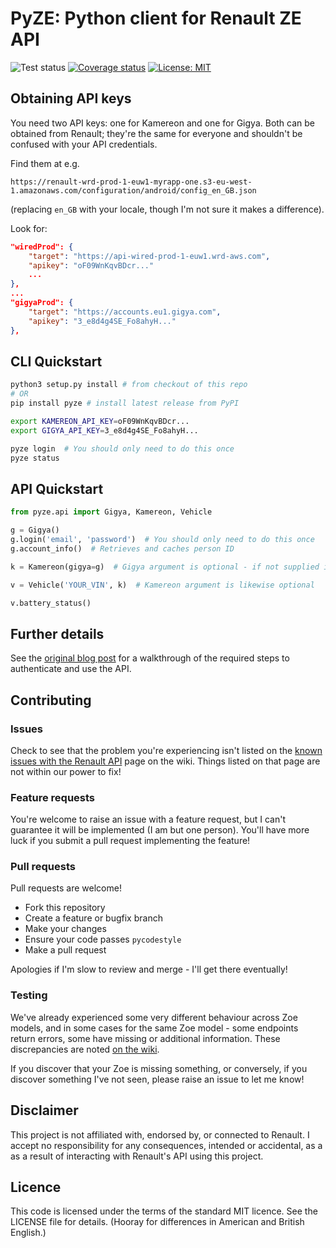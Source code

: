 # PyZE: Python client for Renault ZE API

![Test status](https://github.com/jamesremuscat/pyze/workflows/Tests/badge.svg) [![Coverage status](https://coveralls.io/repos/github/jamesremuscat/pyze/badge.svg)](https://coveralls.io/github/jamesremuscat/pyze) [![License: MIT](https://img.shields.io/badge/License-MIT-yellow.svg)](https://opensource.org/licenses/MIT)

## Obtaining API keys

You need two API keys: one for Kamereon and one for Gigya. Both can be obtained
from Renault; they're the same for everyone and shouldn't be confused with
your API credentials.

Find them at e.g.

`https://renault-wrd-prod-1-euw1-myrapp-one.s3-eu-west-1.amazonaws.com/configuration/android/config_en_GB.json`

(replacing `en_GB` with your locale, though I'm not sure it makes a difference).

Look for:

```json
"wiredProd": {
    "target": "https://api-wired-prod-1-euw1.wrd-aws.com",
    "apikey": "oF09WnKqvBDcr..."
    ...
},
...
"gigyaProd": {
    "target": "https://accounts.eu1.gigya.com",
    "apikey": "3_e8d4g4SE_Fo8ahyH..."
},
```

## CLI Quickstart

```bash
python3 setup.py install # from checkout of this repo
# OR
pip install pyze # install latest release from PyPI

export KAMEREON_API_KEY=oF09WnKqvBDcr...
export GIGYA_API_KEY=3_e8d4g4SE_Fo8ahyH...

pyze login  # You should only need to do this once
pyze status
```

## API Quickstart

```python
from pyze.api import Gigya, Kamereon, Vehicle

g = Gigya()
g.login('email', 'password')  # You should only need to do this once
g.account_info()  # Retrieves and caches person ID

k = Kamereon(gigya=g)  # Gigya argument is optional - if not supplied it will create one

v = Vehicle('YOUR_VIN', k)  # Kamereon argument is likewise optional

v.battery_status()
```

## Further details

See the [original blog post](https://muscatoxblog.blogspot.com/2019/07/delving-into-renaults-new-api.html)
for a walkthrough of the required steps to authenticate and use the API.

## Contributing

### Issues

Check to see that the problem you're experiencing isn't listed on the
[known issues with the Renault API](https://github.com/jamesremuscat/pyze/wiki/Known-issues-with-the-Renault-API)
page on the wiki. Things listed on that page are not within our power to fix!

### Feature requests

You're welcome to raise an issue with a feature request, but I can't guarantee
it will be implemented (I am but one person). You'll have more luck if you
submit a pull request implementing the feature!

### Pull requests

Pull requests are welcome!

- Fork this repository
- Create a feature or bugfix branch
- Make your changes
- Ensure your code passes `pycodestyle`
- Make a pull request

Apologies if I'm slow to review and merge - I'll get there eventually!

### Testing

We've already experienced some very different behaviour across Zoe models,
and in some cases for the same Zoe model - some endpoints return errors, some
have missing or additional information. These discrepancies are noted
[on the wiki](https://github.com/jamesremuscat/pyze/wiki/Known-issues-with-the-Renault-API).

If you discover that your Zoe is missing something, or conversely, if you
discover something I've not seen, please raise an issue to let me know!

## Disclaimer

This project is not affiliated with, endorsed by, or connected to Renault. I
accept no responsibility for any consequences, intended or accidental, as a
as a result of interacting with Renault's API using this project.

## Licence

This code is licensed under the terms of the standard MIT licence. See the
LICENSE file for details. (Hooray for differences in American and British
English.)
